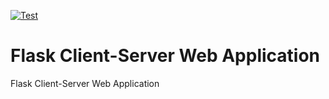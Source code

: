 [![Test](https://github.com/JesusdelCas99/Flask-Web-Client-Server-Application/actions/workflows/test.yml/badge.svg)](https://github.com/JesusdelCas99/Flask-Web-Client-Server-Application/actions/workflows/test.yml)

# Flask Client-Server Web Application

Flask Client-Server Web Application 
